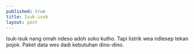 ```yaml
---
published: true
title: Isuk-isuk
layout: post
---
```

Isuk-isuk nang omah ndeso
adoh soko kutho.
Tapi listrik wea ndlesep tekan pojok.
Paket data wes dadi kebutuhan dino-dino.